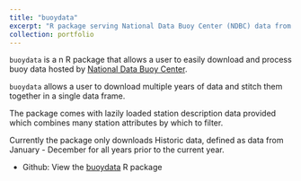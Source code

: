 ```yaml
---
title: "buoydata"
excerpt: "R package serving National Data Buoy Center (NDBC) data from all buoys around the world<br/><img src='/images/buoydata-250px.png'>"
collection: portfolio
---
```


`buoydata` is a n R package that allows a user to easily download and process buoy data hosted by [National Data Buoy Center](https://www.ndbc.noaa.gov/).

`buoydata` allows a user to download multiple years of data and stitch them together in a single data frame.

The package comes with lazily loaded station description data provided which combines many station attributes by which to filter.

Currently the package only downloads Historic data, defined as data from January - December for all years prior to the current year.

* Github: View the [buoydata](https://github.com/NOAA-EDAB/buoydata?tab=readme-ov-file#buoydata-) R package